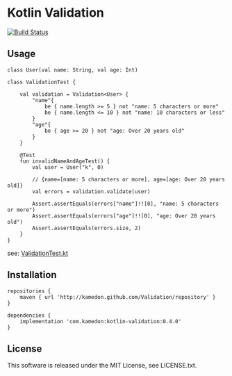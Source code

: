 # Kotlin Validation

[![Build Status](https://www.bitrise.io/app/52bf5677c2ea2255/status.svg?token=VefnKnVA0lwrTocWOGkTSg&branch=master)](https://www.bitrise.io/app/52bf5677c2ea2255)

## Usage

```
class User(val name: String, val age: Int)

class ValidationTest {

    val validation = Validation<User> {
        "name"{
            be { name.length >= 5 } not "name: 5 characters or more"
            be { name.length <= 10 } not "name: 10 characters or less"
        }
        "age"{
            be { age >= 20 } not "age: Over 20 years old"
        }
    }

    @Test
    fun invalidNameAndAgeTest() {
        val user = User("k", 0)

        // {name=[name: 5 characters or more], age=[age: Over 20 years old]}
        val errors = validation.validate(user)

        Assert.assertEquals(errors["name"]!![0], "name: 5 characters or more")
        Assert.assertEquals(errors["age"]!![0], "age: Over 20 years old")
        Assert.assertEquals(errors.size, 2)
    }
}
```

see: [ValidationTest.kt](https://github.com/kamedon/Validation/blob/master/validation/src/test/java/com/kamedon/validation/ValidationTest.kt)

## Installation

```
repositories {
    maven { url 'http://kamedon.github.com/Validation/repository' }
}

dependencies {
    implementation 'com.kamedon:kotlin-validation:0.4.0'
}
```

## License
This software is released under the MIT License, see LICENSE.txt.